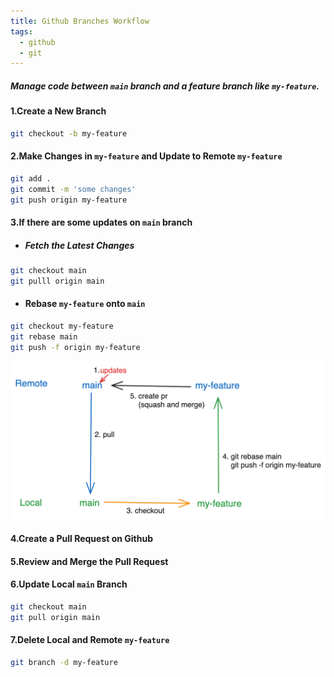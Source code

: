 ```yaml
---
title: Github Branches Workflow
tags:
  - github
  - git
---
```


##### Manage code between `main` branch and a feature branch like `my-feature`.

#### 1.Create a New Branch

```bash
git checkout -b my-feature
```

#### 2.Make Changes in `my-feature` and Update to Remote `my-feature`

```bash
git add .
git commit -m 'some changes'
git push origin my-feature
```

#### 3.If there are some updates on `main` branch

- ##### Fetch the Latest Changes

```bash
git checkout main
git pulll origin main
```

- #### Rebase `my-feature` onto `main`

```bash
git checkout my-feature
git rebase main
git push -f origin my-feature
```

![github workflow](../assets/github_workflow.png)

#### 4.Create a Pull Request on Github

#### 5.Review and Merge the Pull Request

#### 6.Update Local `main` Branch

```bash
git checkout main
git pull origin main
```

#### 7.Delete Local and Remote `my-feature`

```bash
git branch -d my-feature
```
